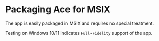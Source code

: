 # Packaging Ace for MSIX

The app is easily packaged in MSIX and requires no special treatment.

Testing on Windows 10/11 indicates `Full-Fidelity` support of the app.